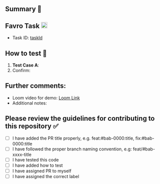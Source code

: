 ## Summary 🤖
<!-- Copilot: Summarize the key changes made in this PR. -->

## Favro Task <img width="20" height="20" src="https://assets-global.website-files.com/5eb8d3f3c300199312debf24/5ed7927a5e0209e8c97743d4_webclip.png"/>  
<!-- Provide the task ID and URL -->
- Task ID: [taskId](task_url_goes_here)

## How to test 🚨
<!-- Copilot: List the testing strategies or outcomes. -->
1. **Test Case A**: <!-- Steps to test feature/bug fix -->
3. Confirm: <!-- Expected behavior or result -->

## Further comments:
<!-- Add additional context or links if required -->
- Loom video for demo: [Loom Link](loom_link_here)
- Additional notes: <!-- Mention important details -->


## Please review the guidelines for contributing to this repository ✅
- [ ] I have added the PR title properly, e.g. feat:#bab-0000:title, fix:#bab-0000:title
- [ ] I have followed the proper branch naming convention, e.g: feat/#bab-xxxx-title  
- [ ] I have tested this code
- [ ] I have added how to test
- [ ] I have assigned PR to myself
- [ ] I have assigned the correct label
